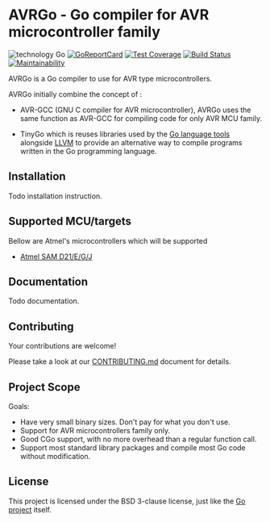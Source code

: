 # AVRGo - Go compiler for AVR microcontroller family

![technology Go](https://img.shields.io/badge/technology-go-blue.svg) 
[![GoReportCard](https://goreportcard.com/badge/github.com/avrgo-org/avrgo)](https://goreportcard.com/report/avrgo-org/avrgo)
[![Test Coverage](https://api.codeclimate.com/v1/badges/06627dd8eca5aaebed94/test_coverage)](https://codeclimate.com/github/avrgo-org/avrgo/test_coverage)
[![Build Status](https://travis-ci.org/avrgo-org/avrgo.svg?branch=master)](https://travis-ci.org/avrgo-org/avrgo)
[![Maintainability](https://api.codeclimate.com/v1/badges/06627dd8eca5aaebed94/maintainability)](https://codeclimate.com/github/avrgo-org/avrgo/maintainability)


AVRGo is a Go compiler to use for AVR type microcontrollers.

AVRGo initially combine the concept of :
* AVR-GCC (GNU C compiler for AVR microcontroller), AVRGo uses the same function as AVR-GCC for compiling code for only AVR MCU family.

* TinyGo which is reuses libraries used by the [Go language tools](https://golang.org/pkg/go/) alongside [LLVM](http://llvm.org) to provide an alternative way to compile programs written in the Go programming language.

## Installation
Todo installation instruction.

## Supported MCU/targets
Bellow are Atmel's microcontrollers which will be supported 

* [Atmel SAM D21/E/G/J](https://cdn.sparkfun.com/datasheets/Dev/Arduino/Boards/Atmel-42181-SAM-D21_Datasheet.pdf)

## Documentation
Todo documentation.

## Contributing

Your contributions are welcome!

Please take a look at our [CONTRIBUTING.md](./CONTRIBUTING.md) document for details.

## Project Scope

Goals:

* Have very small binary sizes. Don't pay for what you don't use.
* Support for AVR microcontrollers family only.
* Good CGo support, with no more overhead than a regular function call.
* Support most standard library packages and compile most Go code without modification.

## License

This project is licensed under the BSD 3-clause license, just like the [Go project](https://golang.org/LICENSE) itself.
